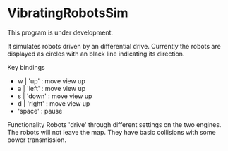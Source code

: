 # VibratingRobotsSim

This program is under development.

It simulates robots driven by an differential drive.
Currently the robots are displayed as circles with an black line
indicating its direction. 

Key bindings 
- w | 'up'      : move view up
- a | 'left'    : move view up
- s | 'down'    : move view up
- d | 'right'   : move view up
- 'space'       : pause

Functionality
Robots 'drive' through different settings on the two engines.
The robots will not leave the map.
They have basic collisions with some power transmission. 